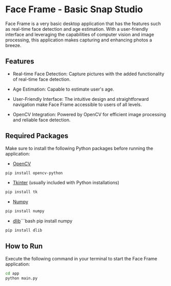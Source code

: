 # Face Frame - Basic Snap Studio
Face Frame is a very basic desktop application that has the features such as real-time face detection and age estimation. With a user-friendly interface and leveraging the capabilities of computer vision and image processing, this application makes capturing and enhancing photos a breeze.

## Features

- Real-time Face Detection: Capture pictures with the added functionality of real-time face detection.

- Age Estimation: Capable to estimate user's age.

- User-Friendly Interface: The intuitive design and straightforward navigation make Face Frame accessible to users of all levels.

- OpenCV Integration: Powered by OpenCV for efficient image processing and reliable face detection.

## Required Packages

Make sure to install the following Python packages before running the application:

- [OpenCV](https://pypi.org/project/opencv-python/)

```bash
pip install opencv-python
```

- [Tkinter](https://docs.python.org/3/library/tkinter.html) (usually included with Python installations)

```bash
pip install tk
```

- [Numpy](https://numpy.org/)

```bash
pip install numpy
```

- [dlib](http://dlib.net/)```bash
pip install numpy

```bash
pip install dlib
```

## How to Run

Execute the following command in your terminal to start the Face Frame application:

```bash
cd app
python main.py
```